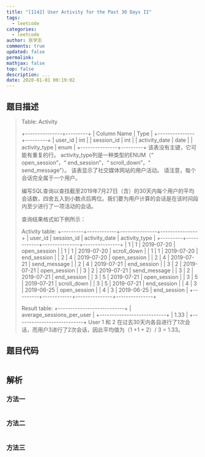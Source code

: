 ```yaml
---
title: "[1142] User Activity for the Past 30 Days II"
tags:
  - leetcode
categories:
  - leetcode
author: 张学志
comments: true
updated: false
permalink:
mathjax: false
top: false
description: ...
date: 2020-01-01 00:19:02
---
```


## 题目描述

> Table: Activity 
> 
> +---------------+---------+
> | Column Name   | Type    |
> +---------------+---------+
> | user_id       | int     |
> | session_id    | int     |
> | activity_date | date    |
> | activity_type | enum    |
> +---------------+---------+
> 该表没有主键，它可能有重复的行。
> activity_type列是一种类型的ENUM（“ open_session”，“ end_session”，“ scroll_down”，“ send_message”）。
> 该表显示了社交媒体网站的用户活动。
> 请注意，每个会话完全属于一个用户。 
> 
> 
> 
> 编写SQL查询以查找截至2019年7月27日（含）的30天内每个用户的平均会话数，四舍五入到小数点后两位。我们要为用户计算的会话是在该时间段内至少进行了一项活动的会话。 
> 
> 
> 
> 查询结果格式如下例所示： 
> 
> Activity table:
> +---------+------------+---------------+---------------+
> | user_id | session_id | activity_date | activity_type |
> +---------+------------+---------------+---------------+
> | 1       | 1          | 2019-07-20    | open_session  |
> | 1       | 1          | 2019-07-20    | scroll_down   |
> | 1       | 1          | 2019-07-20    | end_session   |
> | 2       | 4          | 2019-07-20    | open_session  |
> | 2       | 4          | 2019-07-21    | send_message  |
> | 2       | 4          | 2019-07-21    | end_session   |
> | 3       | 2          | 2019-07-21    | open_session  |
> | 3       | 2          | 2019-07-21    | send_message  |
> | 3       | 2          | 2019-07-21    | end_session   |
> | 3       | 5          | 2019-07-21    | open_session  |
> | 3       | 5          | 2019-07-21    | scroll_down   |
> | 3       | 5          | 2019-07-21    | end_session   |
> | 4       | 3          | 2019-06-25    | open_session  |
> | 4       | 3          | 2019-06-25    | end_session   |
> +---------+------------+---------------+---------------+
> 
> Result table:
> +---------------------------+ 
> | average_sessions_per_user |
> +---------------------------+ 
> | 1.33                      |
> +---------------------------+ 
> User 1 和 2 在过去30天内各自进行了1次会话，而用户3进行了2次会话，因此平均值为（1 +1 + 2）/ 3 = 1.33。 
> 

## 题目代码

```cpp

```

## 解析

### 方法一

```cpp

```

### 方法二

```cpp

```

### 方法三

```cpp

```

